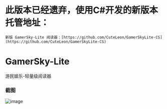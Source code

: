 # 此版本已经遗弃，使用C#开发的新版本托管地址：
    新版 GamerSky-Lite 阅读器：[https://github.com/CuteLeon/GamerSkyLite-CS](https://github.com/CuteLeon/GamerSkyLite-CS)

# GamerSky-Lite
游民娱乐-轻量级阅读器

### 截图
![image](https://raw.github.com/CuteLeon/GamerSky-Lite/master/生成/截图.png)
